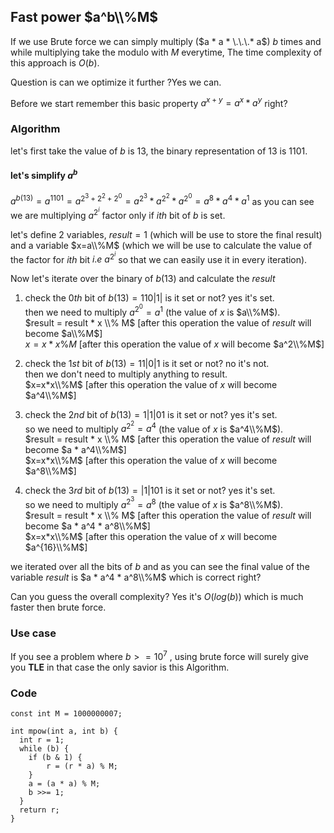 ## Fast power $a^b\\%M$
If we use Brute force we can simply multiply ($a * a * \.\.\.* a$) $b$ times and while multiplying take the modulo with $M$ everytime, The time complexity of this approach is $O(b)$.

Question is can we optimize it further ?Yes we can.

Before we start remember this basic property $a^{x+y}=a^x*a^y$ right?
### Algorithm
let's first take the value of $b$ is $13$, the binary representation of $13$ is $1101$.
#### let's simplify $a^b$
$a^{b(13)}=a^{1101}=a^{2^{3}+2^{2}+2^{0}}=a^{2^3}*a^{2^2}*a^{2^0}=a^{8}*a^{4}*a^{1}$
 as you can see we are multiplying $a^{2^i}$ factor only if $ith$ bit of $b$ is set.


let's define $2$ variables, $result=1$ (which will be use to store the final result) and a variable $x=a\\%M$ (which we will be use to calculate the value of the factor for $ith$ bit $i.e\ a^{2^i}$ so that we can easily use it in every iteration).

Now let's iterate over the binary of $b(13)$ and calculate the $result$

 

 1. check the $0th$ bit of $b(13)=110|1|$ is it set or not? yes it's set.<br /> then we need to multiply $a^{2^0}=a^1$ (the value of $x$ is $a\\%M$).<br />
 $result = result * x \\% M$ [after this operation the value of $result$ will become $a\\%M$]<br />
 $x=x*x\%M$ [after this operation the value of $x$ will become $a^2\\%M$]
 
 2. check the $1st$ bit of $b(13)=11|0|1$ is it set or not? no it's not.<br /> then we don't need to multiply anything to result.<br />
 $x=x*x\\%M$ [after this operation the value of $x$ will become $a^4\\%M$]

 3. check the $2nd$ bit of $b(13)=1|1|01$ is it set or not? yes it's set.<br /> so we need to multiply $a^{2^2}=a^4$ (the value of $x$ is
    $a^4\\%M$).<br />
    $result = result * x \\% M$ [after this operation the value of $result$ will become $a * a^4\\%M$]<br />
    $x=x*x\\%M$ [after this operation the value of $x$ will become $a^8\\%M$]

 4. check the $3rd$ bit of $b(13)=|1|101$ is it set or not? yes it's set.<br /> so we need to multiply $a^{2^3}=a^8$ (the value of $x$ is
    $a^8\\%M$).<br />
    $result = result * x \\% M$ [after this operation the value of $result$ will become $a * a^4 * a^8\\%M$]<br />
    $x=x*x\\%M$ [after this operation the value of $x$ will become $a^{16}\\%M$]

we iterated over all the bits of $b$ and as you can see the final value of the variable $result$ is $a * a^4 * a^8\\%M$ which is correct right?

Can you guess the overall complexity? Yes it's $O(log(b))$ which is much faster then brute force.

### Use case
If you see a problem where $b >= 10^7$ , using brute force will surely give you **TLE** in that case the only savior is this Algorithm.

### Code

    const int M = 1000000007;
    
    int mpow(int a, int b) {
      int r = 1;
      while (b) {
        if (b & 1) {
	        r = (r * a) % M;
        }
        a = (a * a) % M;
        b >>= 1;
      }
      return r;
    }

